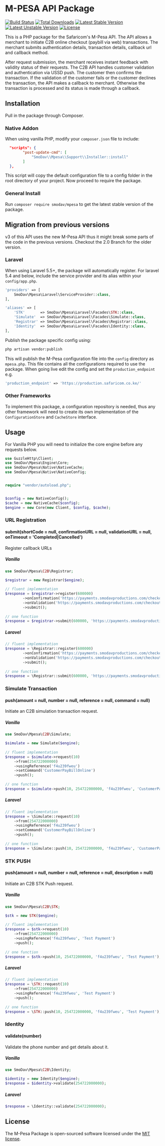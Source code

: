 # M-PESA API Package
[![Build Status](https://travis-ci.org/SmoDav/mpesa.svg?branch=master)](https://travis-ci.org/SmoDav/mpesa)
[![Total Downloads](https://poser.pugx.org/smodav/mpesa/d/total.svg)](https://packagist.org/packages/smodav/mpesa)
[![Latest Stable Version](https://poser.pugx.org/smodav/mpesa/v/stable.svg)](https://packagist.org/packages/smodav/mpesa)
[![Latest Unstable Version](https://poser.pugx.org/smodav/mpesa/v/unstable.svg)](https://packagist.org/packages/smodav/mpesa)
[![License](https://poser.pugx.org/smodav/mpesa/license.svg)](https://packagist.org/packages/smodav/mpesa)

This is a PHP package for the Safaricom's M-Pesa API. 
The API allows a merchant to initiate C2B online checkout (paybill via web) transactions.
The merchant submits authentication details, transaction details, callback url and callback method. 

After request submission, the merchant receives instant feedback with validity status of their requests. 
The C2B API handles customer validation and authentication via USSD push. 
The customer then confirms the transaction. If the validation of the customer fails or the customer declines the transaction, the API makes a callback to merchant. Otherwise the transaction is processed and its status is made through a callback. 

## Installation

Pull in the package through Composer.

### Native Addon
When using vanilla PHP, modify your `composer.json` file to include:

```json
  "scripts": {
        "post-update-cmd": [
            "SmoDav\\Mpesa\\Support\\Installer::install"
        ]
  },
```
This script will copy the default configuration file to a config folder in the root directory of your project.
Now proceed to require the package.

### General Install

Run `composer require smodav/mpesa` to get the latest stable version of the package.

## Migration from previous versions

v3 of this API uses the new M-Pesa API thus it might break some parts of the code in the previous versions.
Checkout the 2.0 Branch for the older version.

### Laravel

When using Laravel 5.5+, the package will automatically register. For laravel 5.4 and below,
include the service provider and its alias within your `config/app.php`.

```php
'providers' => [
    SmoDav\Mpesa\Laravel\ServiceProvider::class,
],

'aliases' => [
    'STK'       => SmoDav\Mpesa\Laravel\Facades\STK::class,
    'Simulate'  => SmoDav\Mpesa\Laravel\Facades\Simulate::class,
    'Registrar' => SmoDav\Mpesa\Laravel\Facades\Registrar::class,
    'Identity'  => SmoDav\Mpesa\Laravel\Facades\Identity::class,
],
```

Publish the package specific config using:
```bash
php artisan vendor:publish
```

This will publish the M-Pesa configuration file into the `config` directory as
`mpesa.php`. This file contains all the configurations required to use the package. 
When going live edit the config and set the `production_endpoint` e.g.

```php
'production_endpoint' => 'https://production.safaricom.co.ke/'
```

### Other Frameworks

To implement this package, a configuration repository is needed, thus any other
framework will need to create its own implementation of the `ConfigurationStore` and `CacheStore`
interface.

## Usage

For Vanilla PHP you will need to initialize the core engine before any requests below.
```php
use GuzzleHttp\Client;
use SmoDav\Mpesa\Engine\Core;
use SmoDav\Mpesa\Native\NativeCache;
use SmoDav\Mpesa\Native\NativeConfig;


require "vendor/autoload.php";


$config = new NativeConfig();
$cache = new NativeCache($config);
$engine = new Core(new Client, $config, $cache);

```


### URL Registration
#### submit(shortCode = null, confirmationURL = null, validationURL = null, onTimeout = 'Completed|Cancelled')

Register callback URLs

##### Vanilla

```php
use SmoDav\Mpesa\C2B\Registrar;

$registrar = new Registrar($engine);
    
// fluent implementation
$response = $registrar->register(600000)
        ->onConfirmation('https://payments.smodavproductions.com/checkout.php')
        ->onValidation('https://payments.smodavproductions.com/checkout.php')
        ->submit();
        
// one function
$response = $registrar->submit(600000, 'https://payments.smodavproductions.com/checkout.php', 'https://payments.smodavproductions.com/checkout.php');
```

##### Laravel

```php
// fluent implementation
$response = \Registrar::register(600000)
        ->onConfirmation('https://payments.smodavproductions.com/checkout.php')
        ->onValidation('https://payments.smodavproductions.com/checkout.php')
        ->submit();
        
// one function
$response = \Registrar::submit(600000, 'https://payments.smodavproductions.com/checkout.php', 'https://payments.smodavproductions.com/checkout.php');
```


### Simulate Transaction
#### push(amount = null, number = null, reference = null, command = null)

Initiate an C2B simulation transaction request.

##### Vanilla

```php
use SmoDav\Mpesa\C2B\Simulate;

$simulate = new Simulate($engine);
    
// fluent implementation
$response = $simulate->request(10)
    ->from(254722000000)
    ->usingReference('f4u239fweu')
    ->setCommand('CustomerPayBillOnline')
    ->push();
        
// one function
$response = $simulate->push(10, 254722000000, 'f4u239fweu', 'CustomerPayBillOnline');
```

##### Laravel

```php
// fluent implementation
$response = \Simulate::request(10)
    ->from(254722000000)
    ->usingReference('f4u239fweu')
    ->setCommand('CustomerPayBillOnline')
    ->push();
        
// one function
$response = \Simulate::push(10, 254722000000, 'f4u239fweu', 'CustomerPayBillOnline');

```


### STK PUSH
#### push(amount = null, number = null, reference = null, description = null)

Initiate an C2B STK Push request.

##### Vanilla

```php
use SmoDav\Mpesa\C2B\STK;

$stk = new STK($engine);
    
// fluent implementation
$response = $stk->request(10)
    ->from(254722000000)
    ->usingReference('f4u239fweu', 'Test Payment')
    ->push();
        
// one function
$response = $stk->push(10, 254722000000, 'f4u239fweu', 'Test Payment');
```

##### Laravel

```php
// fluent implementation
$response = \STK::request(10)
    ->from(254722000000)
    ->usingReference('f4u239fweu', 'Test Payment')
    ->push();
        
// one function
$response = \STK::push(10, 254722000000, 'f4u239fweu', 'Test Payment');

```


### Identity
#### validate(number)

Validate the phone number and get details about it.

##### Vanilla

```php
use SmoDav\Mpesa\C2B\Identity;

$identity = new Identity($engine);
$response = $identity->validate(254722000000);
```

##### Laravel

```php
$response = \Identity::validate(254722000000);
```

## License

The M-Pesa Package is open-sourced software licensed under the [MIT license](http://opensource.org/licenses/MIT).

